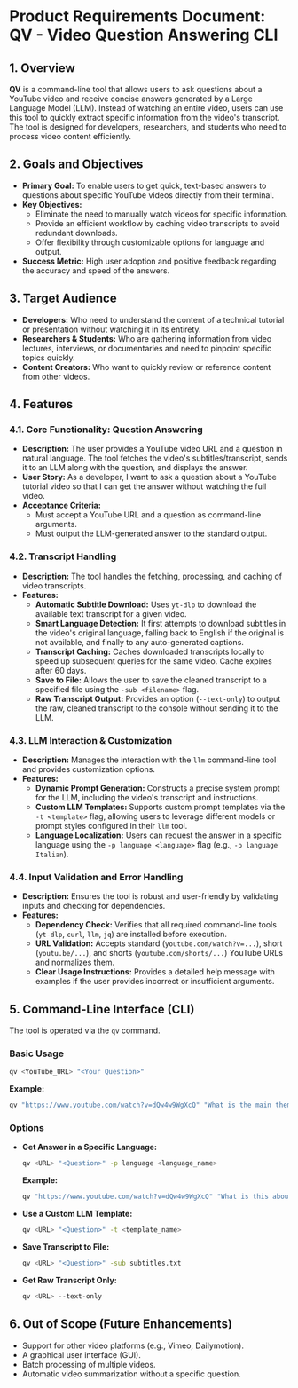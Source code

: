 # Product Requirements Document: QV - Video Question Answering CLI

## 1. Overview

**QV** is a command-line tool that allows users to ask questions about a YouTube video and receive concise answers generated by a Large Language Model (LLM). Instead of watching an entire video, users can use this tool to quickly extract specific information from the video's transcript. The tool is designed for developers, researchers, and students who need to process video content efficiently.

## 2. Goals and Objectives

*   **Primary Goal:** To enable users to get quick, text-based answers to questions about specific YouTube videos directly from their terminal.
*   **Key Objectives:**
    *   Eliminate the need to manually watch videos for specific information.
    *   Provide an efficient workflow by caching video transcripts to avoid redundant downloads.
    *   Offer flexibility through customizable options for language and output.
*   **Success Metric:** High user adoption and positive feedback regarding the accuracy and speed of the answers.

## 3. Target Audience

*   **Developers:** Who need to understand the content of a technical tutorial or presentation without watching it in its entirety.
*   **Researchers & Students:** Who are gathering information from video lectures, interviews, or documentaries and need to pinpoint specific topics quickly.
*   **Content Creators:** Who want to quickly review or reference content from other videos.

## 4. Features

### 4.1. Core Functionality: Question Answering
*   **Description:** The user provides a YouTube video URL and a question in natural language. The tool fetches the video's subtitles/transcript, sends it to an LLM along with the question, and displays the answer.
*   **User Story:** As a developer, I want to ask a question about a YouTube tutorial video so that I can get the answer without watching the full video.
*   **Acceptance Criteria:**
    *   Must accept a YouTube URL and a question as command-line arguments.
    *   Must output the LLM-generated answer to the standard output.

### 4.2. Transcript Handling
*   **Description:** The tool handles the fetching, processing, and caching of video transcripts.
*   **Features:**
    *   **Automatic Subtitle Download:** Uses `yt-dlp` to download the available text transcript for a given video.
    *   **Smart Language Detection:** It first attempts to download subtitles in the video's original language, falling back to English if the original is not available, and finally to any auto-generated captions.
    *   **Transcript Caching:** Caches downloaded transcripts locally to speed up subsequent queries for the same video. Cache expires after 60 days.
    *   **Save to File:** Allows the user to save the cleaned transcript to a specified file using the `-sub <filename>` flag.
    *   **Raw Transcript Output:** Provides an option (`--text-only`) to output the raw, cleaned transcript to the console without sending it to the LLM.

### 4.3. LLM Interaction & Customization
*   **Description:** Manages the interaction with the `llm` command-line tool and provides customization options.
*   **Features:**
    *   **Dynamic Prompt Generation:** Constructs a precise system prompt for the LLM, including the video's transcript and instructions.
    *   **Custom LLM Templates:** Supports custom prompt templates via the `-t <template>` flag, allowing users to leverage different models or prompt styles configured in their `llm` tool.
    *   **Language Localization:** Users can request the answer in a specific language using the `-p language <language>` flag (e.g., `-p language Italian`).

### 4.4. Input Validation and Error Handling
*   **Description:** Ensures the tool is robust and user-friendly by validating inputs and checking for dependencies.
*   **Features:**
    *   **Dependency Check:** Verifies that all required command-line tools (`yt-dlp`, `curl`, `llm`, `jq`) are installed before execution.
    *   **URL Validation:** Accepts standard (`youtube.com/watch?v=...`), short (`youtu.be/...`), and shorts (`youtube.com/shorts/...`) YouTube URLs and normalizes them.
    *   **Clear Usage Instructions:** Provides a detailed help message with examples if the user provides incorrect or insufficient arguments.

## 5. Command-Line Interface (CLI)

The tool is operated via the `qv` command.

### Basic Usage
```bash
qv <YouTube_URL> "<Your Question>"
```
**Example:**
```bash
qv "https://www.youtube.com/watch?v=dQw4w9WgXcQ" "What is the main theme of this song?"
```

### Options
*   **Get Answer in a Specific Language:**
    ```bash
    qv <URL> "<Question>" -p language <language_name>
    ```
    **Example:**
    ```bash
    qv "https://www.youtube.com/watch?v=dQw4w9WgXcQ" "What is this about?" -p language Spanish
    ```

*   **Use a Custom LLM Template:**
    ```bash
    qv <URL> "<Question>" -t <template_name>
    ```

*   **Save Transcript to File:**
    ```bash
    qv <URL> "<Question>" -sub subtitles.txt
    ```

*   **Get Raw Transcript Only:**
    ```bash
    qv <URL> --text-only
    ```

## 6. Out of Scope (Future Enhancements)

*   Support for other video platforms (e.g., Vimeo, Dailymotion).
*   A graphical user interface (GUI).
*   Batch processing of multiple videos.
*   Automatic video summarization without a specific question.
